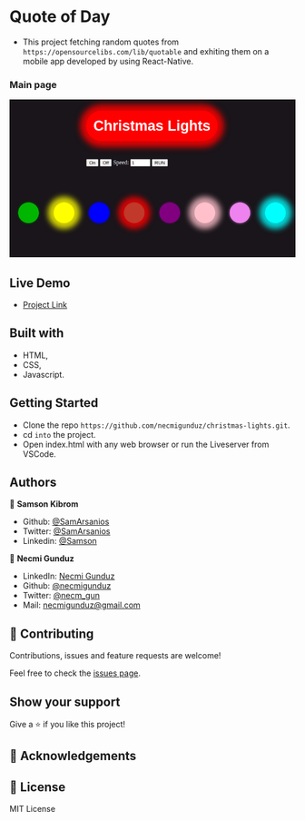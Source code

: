 # Quote of Day

- This project fetching random quotes from `https://opensourcelibs.com/lib/quotable` and exhiting them on a mobile app developed by using React-Native.

### Main page

![Photo](https://github.com/necmigunduz/christmas-lights/blob/lights-branch/assets/screenshot.png)

## Live Demo

- [Project Link](https://venerable-torte-991c0b.netlify.app/)

## Built with

- HTML,
- CSS,
- Javascript.

## Getting Started

- Clone the repo `https://github.com/necmigunduz/christmas-lights.git`.
- cd `into` the project.
- Open index.html with any web browser or run the Liveserver from VSCode.

## Authors

👤 **Samson Kibrom**

- Github: [@SamArsanios](https://github.com/SamArsanios)
- Twitter: [@SamArsanios](https://twitter.com/SamArsanios)
- Linkedin: [@Samson](https://www.linkedin.com/in/samson-kibrom)

👤 **Necmi Gunduz**

- LinkedIn: [Necmi Gunduz](https://www.linkedin.com/in/necmigunduz/)
- Github: [@necmigunduz](https://github.com/necmigunduz/)
- Twitter: [@necm_gun](https://twitter.com/necm_gun)
- Mail: [necmigunduz@gmail.com](necmigunduz@gmail.com)

## 🤝 Contributing

Contributions, issues and feature requests are welcome!

Feel free to check the [issues page](issues/).

## Show your support

Give a ⭐️ if you like this project!

## 👏 Acknowledgements


## 📝 License

MIT License